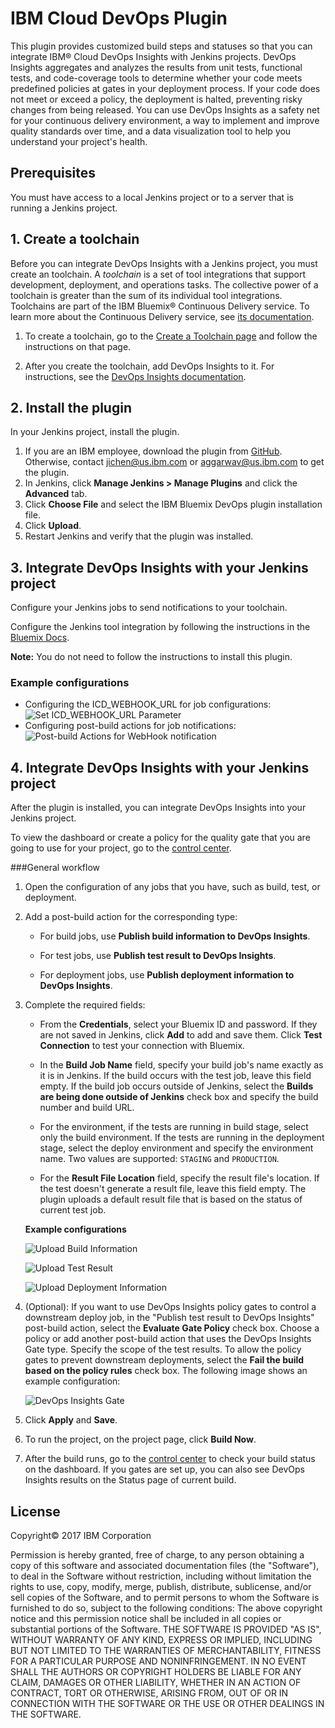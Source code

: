 # IBM Cloud DevOps Plugin

This plugin provides customized build steps and statuses so that you can integrate IBM&reg; Cloud DevOps Insights with Jenkins projects. DevOps Insights aggregates and analyzes the results from unit tests, functional tests, and code-coverage tools to determine whether your code meets predefined policies at gates in your deployment process. If your code does not meet or exceed a policy, the deployment is halted, preventing risky changes from being released. You can use DevOps Insights as a safety net for your continuous delivery environment, a way to implement and improve quality standards over time, and a data visualization tool to help you understand your project's health.

## Prerequisites

You must have access to a local Jenkins project or to a server that is running a Jenkins project.

## 1. Create a toolchain

Before you can integrate DevOps Insights with a Jenkins project, you must create an toolchain. A *toolchain* is a set of tool integrations that support development, deployment, and operations tasks. The collective power of a toolchain is greater than the sum of its individual tool integrations. Toolchains are part of the IBM Bluemix&reg; Continuous Delivery service. To learn more about the Continuous Delivery service, see [its documentation](https://console.ng.bluemix.net/docs/services/ContinuousDelivery/cd_about.html).

1. To create a toolchain, go to the [Create a Toolchain page](https://console.ng.bluemix.net/devops/create) and follow the instructions on that page. 

2. After you create the toolchain, add DevOps Insights to it. For instructions, see the [DevOps Insights documentation](https://console.ng.bluemix.net/docs/services/DevOpsInsights/index.html). 

## 2. Install the plugin

In your Jenkins project, install the plugin. 

  1. If you are an IBM employee, download the plugin from [GitHub](https://github.ibm.com/oneibmcloud/Jenkins-IBM-Bluemix-Toolchains/blob/release/target/dra.hpi). Otherwise, contact jichen@us.ibm.com or aggarwav@us.ibm.com to get the plugin.
  2. In Jenkins, click **Manage Jenkins &gt; Manage Plugins** and click the **Advanced** tab.
  3. Click **Choose File** and select the IBM Bluemix DevOps plugin installation file. 
  4. Click **Upload**.
  5. Restart Jenkins and verify that the plugin was installed.
  
## 3. Integrate DevOps Insights with your Jenkins project

Configure your Jenkins jobs to send notifications to your toolchain.

Configure the Jenkins tool integration by following the instructions in the [Bluemix Docs](https://console.ng.bluemix.net/docs/services/ContinuousDelivery/toolchains_integrations.html#jenkins).

**Note:** You do not need to follow the instructions to install this plugin.

### Example configurations
  - Configuring the ICD_WEBHOOK_URL for job configurations: ![Set ICD_WEBHOOK_URL Parameter](https://github.com/imvijay2007/Jenkins-IBM-Bluemix-Toolchains/blob/notification_1/screenshots/Set-Parameterized-Webhook.png "Set Parameterized WebHook")
  - Configuring post-build actions for job notifications: ![Post-build Actions for WebHook notification](https://github.com/imvijay2007/Jenkins-IBM-Bluemix-Toolchains/blob/notification_1/screenshots/PostBuild-WebHookNotification.png "Configure WebHook Notification in Post-build Actions")

## 4. Integrate DevOps Insights with your Jenkins project

After the plugin is installed, you can integrate DevOps Insights into your Jenkins project. 

To view the dashboard or create a policy for the quality gate that you are going to use for your project, go to the [control center](https://control-center.ng.bluemix.net/).

###General workflow

1. Open the configuration of any jobs that you have, such as build, test, or deployment.

2. Add a post-build action for the corresponding type:

   * For build jobs, use **Publish build information to DevOps Insights**.
   
   * For test jobs, use **Publish test result to DevOps Insights**.
   
   * For deployment jobs, use **Publish deployment information to DevOps Insights**.
   
3. Complete the required fields:

   * From the **Credentials**, select your Bluemix ID and password. If they are not saved in Jenkins, click **Add** to add and save them. Click **Test Connection** to test your connection with Bluemix.
   
   * In the **Build Job Name** field, specify your build job's name exactly as it is in Jenkins. If the build occurs with the test job, leave this field empty. If the build job occurs outside of Jenkins, select the **Builds are being done outside of Jenkins** check box and specify the build number and build URL.
   
   * For the environment, if the tests are running in build stage, select only the build environment. If the tests are running in the deployment stage, select the deploy environment and specify the environment name. Two values are supported: `STAGING` and `PRODUCTION`.
   
   * For the **Result File Location** field, specify the result file's location. If the test doesn't generate a result file, leave this field empty. The plugin uploads a default result file that is based on the status of current test job.

   **Example configurations**
   
   ![Upload Build Information](https://github.com/imvijay2007/Jenkins-IBM-Bluemix-Toolchains/blob/master/screenshots/Upload-Build-Info.png "Publish Build Information to DRA")
   
   ![Upload Test Result](https://github.com/imvijay2007/Jenkins-IBM-Bluemix-Toolchains/blob/master/screenshots/Upload-Test-Result.png "Publish Test Result to DRA")
   
   ![Upload Deployment Information](https://github.com/imvijay2007/Jenkins-IBM-Bluemix-Toolchains/blob/master/screenshots/Upload-Deployment-Info.png "Publish Deployment Information to DRA")

3. (Optional): If you want to use DevOps Insights policy gates to control a downstream deploy job, in the "Publish test result to DevOps Insights" post-build action, select the **Evaluate Gate Policy** check box. Choose a policy or add another post-build action that uses the DevOps Insights Gate type. Specify the scope of the test results. To allow the policy gates to prevent downstream deployments, select the **Fail the build based on the policy rules** check box. The following image shows an example configuration:

    ![DevOps Insights Gate](https://github.com/imvijay2007/Jenkins-IBM-Bluemix-Toolchains/blob/master/screenshots/DRA-Gate.png "DevOps Insights Gate")

4. Click **Apply** and **Save**.

5. To run the project, on the project page, click **Build Now**.

6. After the build runs, go to the [control center](https://control-center.ng.bluemix.net/) to check your build status on the dashboard. If you gates are set up, you can also see DevOps Insights results on the Status page of current build.

## License

Copyright&copy; 2017 IBM Corporation

Permission is hereby granted, free of charge, to any person obtaining a copy of this software and associated documentation files (the "Software"), to deal in the Software without restriction, including without limitation the rights to use, copy, modify, merge, publish, distribute, sublicense, and/or sell copies of the Software, and to permit persons to whom the Software is furnished to do so, subject to the following conditions:
The above copyright notice and this permission notice shall be included in all copies or substantial portions of the Software.
THE SOFTWARE IS PROVIDED "AS IS", WITHOUT WARRANTY OF ANY KIND, EXPRESS OR IMPLIED, INCLUDING BUT NOT LIMITED TO THE WARRANTIES OF MERCHANTABILITY, FITNESS FOR A PARTICULAR PURPOSE AND NONINFRINGEMENT. IN NO EVENT SHALL THE AUTHORS OR COPYRIGHT HOLDERS BE LIABLE FOR ANY CLAIM, DAMAGES OR OTHER LIABILITY, WHETHER IN AN ACTION OF CONTRACT, TORT OR OTHERWISE, ARISING FROM, OUT OF OR IN CONNECTION WITH THE SOFTWARE OR THE USE OR OTHER DEALINGS IN THE SOFTWARE.

